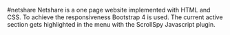 #netshare
Netshare is a one page website implemented with HTML and CSS. To achieve the responsiveness Bootstrap 4 is used. The current active section gets highlighted in the menu with the ScrollSpy Javascript plugin.